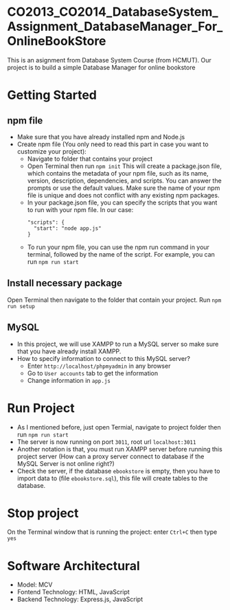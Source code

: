 # CO2013_CO2014_DatabaseSystem_Assignment_DatabaseManager_For_OnlineBookStore
This is an asignment from Database System Course (from HCMUT). Our project is to build a simple Database Manager for online bookstore
# Getting Started
## npm file
- Make sure that you have already installed npm and Node.js
- Create npm file (You only need to read this part in case you want to customize your project):
  + Navigate to folder that contains your project
  + Open Terminal then run ```npm init``` This will create a package.json file, which contains the metadata of your npm file, such as its name, version, description, dependencies, and scripts. You can answer the prompts or use the default values. Make sure the name of your npm file is unique and does not conflict with any existing npm packages.
  + In your package.json file, you can specify the scripts that you want to run with your npm file. In our case:
    ```
    "scripts": {
      "start": "node app.js"
    }
    ```
  + To run your npm file, you can use the npm run command in your terminal, followed by the name of the script. For example, you can run ```npm run start```
## Install necessary package
Open Terminal then navigate to the folder that contain your project. Run ```npm run setup```
## MySQL
- In this project, we will use XAMPP to run a MySQL server so make sure that you have already install XAMPP.
- How to specify information to connect to this MySQL server?
  + Enter ```http://localhost/phpmyadmin``` in any browser
  + Go to ```User accounts``` tab to get the information
  + Change information in ```app.js```
# Run Project
- As I mentioned before, just open Termial, navigate to project folder then run ```npm run start```
- The server is now running on port ```3011```, root url  ```localhost:3011```
- Another notation is that, you must run XAMPP server before running this project server (How can a proxy server connect to database if the MySQL Server is not online right?)
- Check the server, if the database ```ebookstore``` is empty, then you have to import data to (file ```ebookstore.sql```), this file will create tables to the database.
# Stop project
On the Terminal window that is running the project: enter ```Ctrl+C``` then type ```yes```
# Software Architectural
- Model: MCV
- Fontend Technology: HTML, JavaScript
- Backend Technology: Express.js, JavaScript
